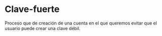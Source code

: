 # Clave-fuerte
Proceso que de creación de una cuenta en el que queremos evitar que el usuario puede crear una clave débil.
